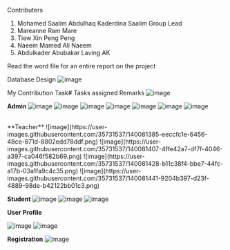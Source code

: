
Contributers

1.	Mohamed Saalim Abdulhaq Kaderdina	Saalim Group Lead
2.	Mareanne Ram	Mare
3.	Tiew Xin Peng	Peng
4.	Naeem Mamed Ali	Naeem
5.	Abdulkader Abubakar Laving	AK

Read the word file for an entire report on the project

Database Design
![image](https://user-images.githubusercontent.com/35731537/140080735-7c4c72d6-e93c-47a1-b1e3-dec28492f797.png)

My Contribution
Task#	Tasks assigned	Remarks
![image](https://user-images.githubusercontent.com/35731537/140082228-f6944b6c-ab6e-4a82-a770-db667210159e.png)




**Admin**
![image](https://user-images.githubusercontent.com/35731537/140081180-fa764eaf-e14b-4670-979f-4ab2c220790c.png)
![image](https://user-images.githubusercontent.com/35731537/140081264-998a3568-7fee-4a73-b758-7b296d471e48.png)
![image](https://user-images.githubusercontent.com/35731537/140081278-b96e9dbf-cf4c-4661-8a7a-e04347ce7380.png)
![image](https://user-images.githubusercontent.com/35731537/140081290-74953ad5-238e-4a60-98ec-7179d533c3a5.png)
![image](https://user-images.githubusercontent.com/35731537/140081303-712b56e4-b337-45e6-a667-ecb2c28ea108.png)
![image](https://user-images.githubusercontent.com/35731537/140081319-dea9b39b-f78b-4757-a2d1-0d7c5c6398d5.png)
![image](https://user-images.githubusercontent.com/35731537/140081333-49d96fc3-d85c-4531-b1cc-318d63acefce.png)


<br>
**Teacher**
![image](https://user-images.githubusercontent.com/35731537/140081385-eeccfc1e-6456-48ce-871d-8802edd78ddf.png)
![image](https://user-images.githubusercontent.com/35731537/140081407-4ffe42a7-df7f-4046-a397-ca046f582b69.png)
![image](https://user-images.githubusercontent.com/35731537/140081428-b11c38f4-bbe7-44fc-a17b-03a1fa9c4c35.png)
![image](https://user-images.githubusercontent.com/35731537/140081441-9204b397-d23f-4889-98de-b42122bb01c3.png)


**Student**
![image](https://user-images.githubusercontent.com/35731537/140081472-13d469a8-4d01-462d-a6e2-c532567cca6a.png)
![image](https://user-images.githubusercontent.com/35731537/140081491-d5543928-711d-4853-9428-c4ad346e4b82.png)
![image](https://user-images.githubusercontent.com/35731537/140081502-6916ca65-c35d-4e91-b953-8479b25d35d8.png)

**User Profile**

![image](https://user-images.githubusercontent.com/35731537/140081643-41b2628a-b2f1-4568-94b5-adcaf546d5b3.png)
![image](https://user-images.githubusercontent.com/35731537/140081661-dc14ccfa-832f-4956-8fda-572b9a0a103f.png)

**Registration**
![image](https://user-images.githubusercontent.com/35731537/140081710-d860b35d-6cd0-422f-9638-2f3354c42983.png)

